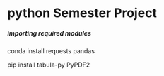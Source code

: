 # python Semester Project


##### importing required modules
conda install requests pandas

pip install tabula-py PyPDF2